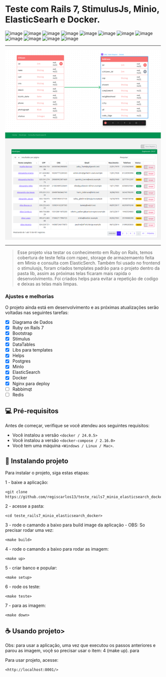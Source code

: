 # Teste com Rails 7, StimulusJs, Minio, ElasticSearh e Docker.
![image](https://img.shields.io/badge/Ruby_on_Rails-CC0000?style=for-the-badge&logo=ruby-on-rails&logoColor=white)
![image](https://img.shields.io/badge/Docker-2496ED?style=for-the-badge&logo=docker&logoColor=white)
![image](https://img.shields.io/badge/Elastic-FFFFFF?style=for-the-badge&logo=elastic&logoColor=black)
![image](https://img.shields.io/badge/Bootstrap-563D7C?style=for-the-badge&logo=bootstrap&logoColor=white)
![image](https://img.shields.io/badge/HTML5-E34F26?style=for-the-badge&logo=html5&logoColor=white)
![image](https://img.shields.io/badge/CSS-239120?&style=for-the-badge&logo=css3&logoColor=white)
![image](https://img.shields.io/badge/JavaScript-F7DF1E?style=for-the-badge&logo=javascript&logoColor=black)
![image](https://img.shields.io/badge/Ruby-CC342D?style=for-the-badge&logo=ruby&logoColor=white)
![image](https://img.shields.io/badge/jQuery-0769AD?style=for-the-badge&logo=jquery&logoColor=white)
![image](https://img.shields.io/badge/PostgreSQL-316192?style=for-the-badge&logo=postgresql&logoColor=white)
![image](https://img.shields.io/badge/Nginx-009639?style=for-the-badge&logo=nginx&logoColor=white)
![image](https://img.shields.io/badge/Git-E34F26?style=for-the-badge&logo=git&logoColor=white)
<hr>
<img src="https://github.com/regiscarlos13/teste_rails7_minio_elasticsearch_docker/blob/main/app/assets/images/diagramas.png" >
<img src="https://github.com/regiscarlos13/teste_rails7_minio_elasticsearch_docker/blob/main/app/assets/images/tela.png" >
<hr>

> Esse projeto visa testar os conhecimento em Ruby on Rails, temos cobertura de teste feita com rspec, storage de armazemaento feita em Minio e consulta com ElasticSerch. Também foi usado no frontend o stimulusjs, foram criados templates padrão para o projeto dentro da pasta lib, assim as próximas telas ficaram mais rapida o desenvolvimento. Foi criados helps para evitar a repetição de codigo e deixas as telas mais limpas.

### Ajustes e melhorias

O projeto ainda está em desenvolvimento e as próximas atualizações serão voltadas nas seguintes tarefas:

- [x] Diagrama de Dados
- [x] Ruby on Rails 7
- [x] Bootstrap
- [x] Stimulus
- [x] DataTables
- [x] Libs para templates
- [x] Helps
- [x] Postgres
- [x] MinIo
- [x] ElasticSearch
- [x] Docker
- [x] Nginx para deploy
- [ ] Rabbimqt
- [ ] Redis

## 💻 Pré-requisitos

Antes de começar, verifique se você atendeu aos seguintes requisitos:

* Você instalou a versão  `<docker / 24.0.5>`
* Você instalou a versão  `<docker-compose / 2.16.0>`
* Você tem uma máquina `<Windows / Linux / Mac>`.

## 🚀 Instalando projeto

Para instalar o projeto, siga estas etapas:

1 - baixe a aplicação:
```
<git clone https://github.com/regiscarlos13/teste_rails7_minio_elasticsearch_docker.git>
```

2 - acesse a pasta:
```
<cd teste_rails7_minio_elasticsearch_docker>
```
3 - rode o camando a baixo para build image da aplicação - OBS: So precisar rodar uma vez:
```
<make build>
```

4 - rode o camando a baixo para rodar as imagem:
```
<make up>
```

5 - criar banco e popular:
```
<make setup>
```

6 - rode os teste:
```
<make teste>
```

7 - para as imagem:
```
<make down>
```


## ☕ Usando projeto>

Obs: para usar a aplicação, uma vez que executou os passos anteriores e parou as imagem, voçê so precisar usar o item: 4 (make up).
para

Para usar projeto, acesse:

```
<http://localhost:8001/>
```
